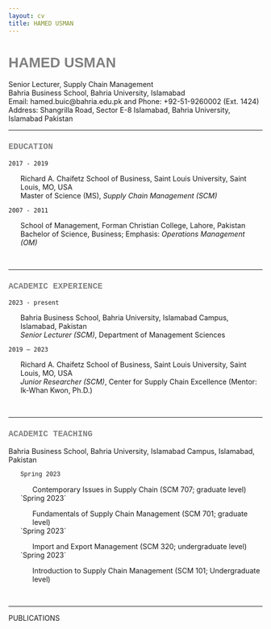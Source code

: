 ```yaml
---
layout: cv
title: HAMED USMAN
---
```

<h1 style="font-family:arial; color:#808080">HAMED USMAN</h1>
Senior Lecturer, Supply Chain Management<br/>
Bahria Business School, Bahria University, Islamabad<br/>
Email: hamed.buic@bahria.edu.pk and Phone: +92-51-9260002 (Ext. 1424)<br/>
Address: Shangrilla Road, Sector E-8 Islamabad, Bahria University, Islamabad Pakistan


<br/>

---


<h3 style="font-family:courier; color:#808080">EDUCATION</h3>

`2017 - 2019`<br/>
<ul style="list-style-type:none;">
  <li>Richard A. Chaifetz School of Business, Saint Louis University, Saint Louis, MO, USA</li>
  <li>Master of Science (MS), <i>Supply Chain Management (SCM)</i></li>
</ul>

`2007 - 2011`<br/>
<ul style="list-style-type:none;">
  <li>School of Management, Forman Christian College, Lahore, Pakistan</li>
  <li>Bachelor of Science, Business; Emphasis: <i>Operations Management (OM)</i></li>
</ul>


<br/>

---


<h3 style="font-family:courier; color:#808080">ACADEMIC EXPERIENCE</h3>

`2023 - present`<br/>
<ul style="list-style-type:none;">
  <li>Bahria Business School, Bahria University, Islamabad Campus, Islamabad, Pakistan</li>
  <li><i>Senior Lecturer (SCM)</i>, Department of Management Sciences</li>
</ul>

`2019 – 2023`<br/>
<ul style="list-style-type:none;">
  <li>Richard A. Chaifetz School of Business, Saint Louis University, Saint Louis, MO, USA</li>
  <li><i>Junior Researcher (SCM)</i>, Center for Supply Chain Excellence (Mentor: Ik-Whan Kwon, Ph.D.)</li>
</ul>


<br/>

---


<h3 style="font-family:courier; color:#808080">ACADEMIC TEACHING</h3>
Bahria Business School, Bahria University, Islamabad Campus, Islamabad, Pakistan
<ul style="list-style-type:none;">
<a style="font-family:courier; font-size:12px">Spring 2023</a>
  <ul style="list-style-type:none;">
    <li>Contemporary Issues in Supply Chain (SCM 707; graduate level)</li></ul>
`Spring 2023`<br/>
  <ul style="list-style-type:none;">
    <li>Fundamentals of Supply Chain Management (SCM 701; graduate level)</li></ul>
`Spring 2023`<br/>
  <ul style="list-style-type:none;">
    <li>Import and Export Management (SCM 320; undergraduate level)</li></ul>
`Spring 2023`<br/>
  <ul style="list-style-type:none;">
    <li>Introduction to Supply Chain Management (SCM 101; Undergraduate level)</li></ul>
</ul>


<br/>

---


PUBLICATIONS
